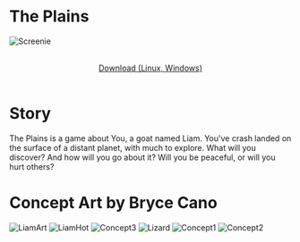 # The Plains
![Screenie](https://github.com/draumaz/plains/blob/main/art/screen.png?raw=true "Screenshot")
<p align="center">
  <b></b><br>
  <a href="https://github.com/draumaz/plains/releases/latest">Download (Linux, Windows)</a>
  <br><br>

# Story

The Plains is a game about You, a goat named Liam. You've crash landed on the surface of a distant planet, with much to explore. What will you discover? And how will you go about it? Will you be peaceful, or will you hurt others?

# Concept Art by Bryce Cano

![LiamArt](https://github.com/draumaz/plains/blob/main/art/liambody.png?raw=true "Goat Boy")
![LiamHot](https://github.com/draumaz/plains/blob/main/art/liam_hawt.png?raw=true "Cute boy!")
![Concept3](https://github.com/draumaz/plains/blob/main/art/concept3.jpg?raw=true "Concept 3")
![Lizard](https://github.com/draumaz/plains/blob/main/art/lizard.jpg?raw=true "Lizard")
![Concept1](https://github.com/draumaz/plains/blob/main/art/concept1.jpg?raw=true "Concept 1")
![Concept2](https://github.com/draumaz/plains/blob/main/art/concept2.jpg?raw=true "Concept 2")
